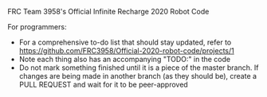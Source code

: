 FRC Team 3958's Official Infinite Recharge 2020 Robot Code

For programmers:
- For a comprehensive to-do list that should stay updated, refer to https://github.com/FRC3958/Official-2020-robot-code/projects/1
- Note each thing also has an accompanying "TODO:" in the code
- Do not mark something finished until it is a piece of the master branch. If changes are being made in another branch (as they should be), create a PULL REQUEST and wait for it to be peer-approved
